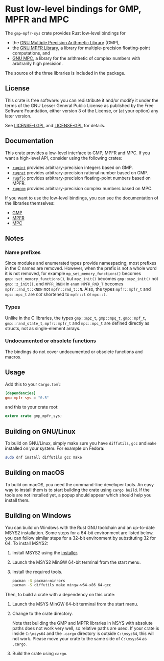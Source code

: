 # Rust low-level bindings for GMP, MPFR and MPC

The `gmp-mpfr-sys` crate provides Rust low-level bindings for

* the [GNU Multiple Precision Arithmetic Library](https://gmplib.org/)
  (GMP),
* the [GNU MPFR Library](http://www.mpfr.org/), a library for
  multiple-precision floating-point computations, and
* [GNU MPC](http://www.multiprecision.org/), a library for the
  arithmetic of complex numbers with arbitrarily high precision.

The source of the three libraries is included in the package.

## License

This crate is free software: you can redistribute it and/or modify it
under the terms of the GNU Lesser General Public License as published
by the Free Software Foundation, either version 3 of the License, or
(at your option) any later version.
  
See [LICENSE-LGPL](LICENSE-LGPL.md) and [LICENSE-GPL](LICENSE-GPL.md)
for details.

## Documentation

This crate provides a low-level interface to GMP, MPFR and MPC. If you
want a high-level API, consider using the following crates:

* [`rugint`](https://tspiteri.gitlab.io/gmp-mpfr/rugint/)
  provides arbitrary-precision integers based on GMP.
* [`rugrat`](https://tspiteri.gitlab.io/gmp-mpfr/rugrat/)
  provides arbitrary-precision rational number based on GMP.
* [`rugflo`](https://tspiteri.gitlab.io/gmp-mpfr/rugflo/)
  provides arbitrary-precision floating-point numbers based on MPFR.
* [`rugcom`](https://tspiteri.gitlab.io/gmp-mpfr/rugcom/)
  provides arbitrary-precision complex numbers based on MPC.

If you want to use the low-level bindings, you can see the
documentation of the libraries themselves:

* [GMP](https://gmplib.org/manual/)
* [MPFR](http://www.mpfr.org/mpfr-current/mpfr.html)
* [MPC](http://www.multiprecision.org/index.php?prog=mpc&page=html)

## Notes

### Name prefixes

Since modules and enumerated types provide namespacing, most prefixes
in the C names are removed. However, when the prefix is not a whole
word it is not removed, for example `mp_set_memory_functions()`
becomes `gmp::set_memory_functions()`, but `mpz_init()` becomes
`gmp::mpz_init()` not `gmp::z_init()`, and `MPFR_RNDN` in `enum
MPFR_RND_T` becomes `mpfr::rnd_t::RNDN` not `mpfr::rnd_t::N`. Also,
the types `mpfr::mpfr_t` and `mpc::mpc_t` are *not* shortened to
`mpfr::t` or `mpc::t`.

### Types

Unlike in the C libraries, the types `gmp::mpz_t`, `gmp::mpq_t`,
`gmp::mpf_t`, `gmp::rand_state_t`, `mpfr::mpfr_t` and `mpc::mpc_t` are
defined directly as structs, not as single-element arrays.

### Undocumented or obsolete functions

The bindings do not cover undocumented or obsolete functions and
macros.

## Usage

Add this to your `Cargo.toml`:

```toml
[dependencies]
gmp-mpfr-sys = "0.5"
```

and this to your crate root:

```rust
extern crate gmp_mpfr_sys;
```

## Building on GNU/Linux

To build on GNU/Linux, simply make sure you have `diffutils`, `gcc`
and `make` installed on your system. For example on Fedora:

```sh
sudo dnf install diffutils gcc make
```

## Building on macOS

To build on macOS, you need the command-line developer tools. An easy
way to install them is to start building the crate using
`cargo build`. If the tools are not installed yet, a popup should
appear which should help you install them.

## Building on Windows

You can build on Windows with the Rust GNU toolchain and an up-to-date
MSYS2 installation. Some steps for a 64-bit environment are listed
below, you can follow similar steps for a 32-bit environment by
substituting 32 for 64. To install MSYS2:

1. Install MSYS2 using the [installer](https://msys2.github.io/).

2. Launch the MSYS2 MinGW 64-bit terminal from the start menu.

3. Install the required tools.
   ```sh
   pacman -S pacman-mirrors
   pacman -S diffutils make mingw-w64-x86_64-gcc
   ```
   
Then, to build a crate with a dependency on this crate:

1. Launch the MSYS MinGW 64-bit terminal from the start menu.

2. Change to the crate directory.

   Note that building the GMP and MPFR libraries in MSYS with absolute
   paths does not work very well, so relative paths are used. If your
   crate is inside `C:\msys64` and the `.cargo` directory is outside
   `C:\msys64`, this will not work. Please move your crate to the
   same side of `C:\msys64` as `.cargo`.

3. Build the crate using `cargo`.
